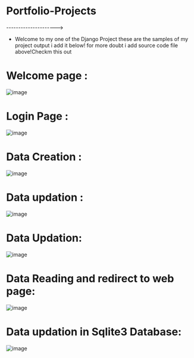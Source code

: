 # Portfolio-Projects
 --------------------->
- Welcome to my one of the Django Project these are the samples of my project output i add it below! for more doubt i add source code file above!Checkm this out
# Welcome page :
![image](https://github.com/hariz723/Portfolio-Project/assets/110483479/d8069195-d636-4cf5-a849-ac8940dbb3d4)
# Login Page :
![image](https://github.com/hariz723/Portfolio-Project/assets/110483479/bbe8383d-aff2-4e67-9c0c-db25cbbb5a16)
# Data Creation :
![image](https://github.com/hariz723/Portfolio-Project/assets/110483479/4f9b2fc2-41fb-455a-ab63-2f4a287c3be9)
# Data updation :
![image](https://github.com/hariz723/Portfolio-Project/assets/110483479/8810313a-8506-4c6a-b0c7-2db3f963cc6b)
# Data Updation:
![image](https://github.com/hariz723/Portfolio-Project/assets/110483479/ee97ed45-e199-4d9c-8bf8-874f3593c7c2)
# Data Reading and redirect to web page:
![image](https://github.com/hariz723/Portfolio-Project/assets/110483479/38575f1f-e411-45be-94eb-4c37ed249165)
# Data updation in Sqlite3 Database:
![image](https://github.com/hariz723/Portfolio-Project/assets/110483479/51056952-5a70-4eca-962c-8af6577f2e59)






